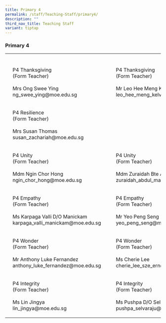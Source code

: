 ```yaml
---
title: Primary 4
permalink: /staff/Teaching-Staff/primary4/
description: ""
third_nav_title: Teaching Staff
variant: tiptap
---
```

<h3>Primary 4</h3>
<table style="minWidth: 125px">
<colgroup>
<col>
<col>
<col>
<col>
<col>
</colgroup>
<tbody>
<tr>
<th rowspan="1" colspan="1">
<p></p>
</th>
<th rowspan="1" colspan="1">
<p></p>
</th>
<th rowspan="1" colspan="1">
<p></p>
</th>
<th rowspan="1" colspan="1">
<p></p>
</th>
<th rowspan="1" colspan="1">
<p></p>
</th>
</tr>
<tr>
<td rowspan="1" colspan="1">
<p></p>
</td>
<td rowspan="1" colspan="1">
<p>P4 Thanksgiving
<br>(Form Teacher)
<br>
<br>Mrs Ong Swee Ying
<br>ng_swee_ying@moe.edu.sg</p>
</td>
<td rowspan="1" colspan="1">
<p></p>
</td>
<td rowspan="1" colspan="1">
<p></p>
</td>
<td rowspan="1" colspan="1">
<p>P4 Thanksgiving
<br>(Form Teacher)
<br>
<br>Mr Leo Hee Meng Kelvin
<br>leo_hee_meng_kelvin@moe.edu.sg</p>
</td>
</tr>
<tr>
<td rowspan="1" colspan="1">
<p></p>
</td>
<td rowspan="1" colspan="1">
<p>P4 Resilience
<br>(Form Teacher)
<br>
<br>Mrs Susan Thomas
<br>susan_zachariah@moe.edu.sg
<br>
</p>
</td>
<td rowspan="1" colspan="1">
<p></p>
</td>
<td rowspan="1" colspan="1">
<p></p>
</td>
<td rowspan="1" colspan="1">
<p></p>
</td>
</tr>
<tr>
<td rowspan="1" colspan="1">
<p></p>
</td>
<td rowspan="1" colspan="1">
<p>P4 Unity
<br>(Form Teacher)
<br>
<br>Mdm Ngin Chor Hong
<br>ngin_chor_hong@moe.edu.sg</p>
</td>
<td rowspan="1" colspan="1">
<p></p>
</td>
<td rowspan="1" colspan="1">
<p></p>
</td>
<td rowspan="1" colspan="1">
<p>P4 Unity
<br>(Form Teacher)
<br>
<br>Mdm Zuraidah Bte Abdul Malik
<br>zuraidah_abdul_malik@moe.edu.sg</p>
</td>
</tr>
<tr>
<td rowspan="1" colspan="1">
<p></p>
</td>
<td rowspan="1" colspan="1">
<p>P4 Empathy
<br>(Form Teacher)
<br>
<br>Ms Karpaga Valli D/O Manickam
<br>karpaga_valli_manickam@moe.edu.sg
<br>
</p>
</td>
<td rowspan="1" colspan="1">
<p></p>
</td>
<td rowspan="1" colspan="1">
<p></p>
</td>
<td rowspan="1" colspan="1">
<p>P4 Empathy
<br>(Form Teacher)
<br>
<br>Mr Yeo Peng Seng
<br>yeo_peng_seng@moe.edu.sg</p>
</td>
</tr>
<tr>
<td rowspan="1" colspan="1">
<p></p>
</td>
<td rowspan="1" colspan="1">
<p>P4 Wonder
<br>(Form Teacher)
<br>
<br>Mr Anthony Luke Fernandez
<br>anthony_luke_fernandez@moe.edu.sg</p>
</td>
<td rowspan="1" colspan="1">
<p></p>
</td>
<td rowspan="1" colspan="1">
<p></p>
</td>
<td rowspan="1" colspan="1">
<p>P4 Wonder
<br>(Form Teacher)
<br>
<br>Ms Cherie Lee
<br>cherie_lee_sze_ern@moe.edu.sg</p>
</td>
</tr>
<tr>
<td rowspan="1" colspan="1">
<p></p>
</td>
<td rowspan="1" colspan="1">
<p>P4 Integrity
<br>(Form Teacher)
<br>
<br>Ms Lin Jingya
<br>lin_jingya@moe.edu.sg</p>
</td>
<td rowspan="1" colspan="1">
<p></p>
</td>
<td rowspan="1" colspan="1">
<p></p>
</td>
<td rowspan="1" colspan="1">
<p>P4 Integrity
<br>(Form Teacher)
<br>
<br>Ms Pushpa D/O Selvaraju
<br>pushpa_selvaraju@moe.edu.sg</p>
</td>
</tr>
</tbody>
</table>
<p></p>